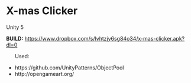 # X-mas Clicker
Unity 5

<b>BUILD:</b> https://www.dropbox.com/s/lvhtzjy6sg84o34/x-mas-clicker.apk?dl=0

<ul>
<p>Used:</p>
<li>https://github.com/UnityPatterns/ObjectPool</li>
<li>http://opengameart.org/</li>
</ul>
